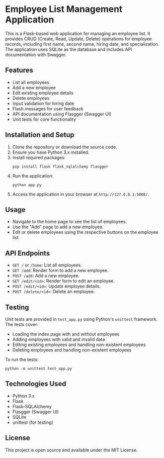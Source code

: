 # Employee List Management Application

This is a Flask-based web application for managing an employee list. It provides CRUD (Create, Read, Update, Delete) operations for employee records, including first name, second name, hiring date, and specialization. The application uses SQLite as the database and includes API documentation with Swagger.

## Features

- List all employees
- Add a new employee
- Edit existing employee details
- Delete employees
- Input validation for hiring date
- Flash messages for user feedback
- API documentation using Flasgger (Swagger UI)
- Unit tests for core functionality

## Installation and Setup

1. Clone the repository or download the source code.
2. Ensure you have Python 3.x installed.
3. Install required packages:
   ```
   pip install flask flask_sqlalchemy flasgger
   ```
4. Run the application:
   ```
   python app.py
   ```
5. Access the application in your browser at `http://127.0.0.1:5000/`.

## Usage

- Navigate to the home page to see the list of employees.
- Use the "Add" page to add a new employee.
- Edit or delete employees using the respective buttons on the employee list.

## API Endpoints

- `GET /` or `/home`: List all employees.
- `GET /add`: Render form to add a new employee.
- `POST /add`: Add a new employee.
- `GET /edit/<id>`: Render form to edit an employee.
- `POST /edit/<id>`: Update employee details.
- `POST /delete/<id>`: Delete an employee.

## Testing

Unit tests are provided in `test_app.py` using Python's `unittest` framework. The tests cover:

- Loading the index page with and without employees
- Adding employees with valid and invalid data
- Editing existing employees and handling non-existent employees
- Deleting employees and handling non-existent employees

To run the tests:

```
python -m unittest test_app.py
```

## Technologies Used

- Python 3.x
- Flask
- Flask-SQLAlchemy
- Flasgger (Swagger UI)
- SQLite
- unittest (for testing)

## License

This project is open source and available under the MIT License.
